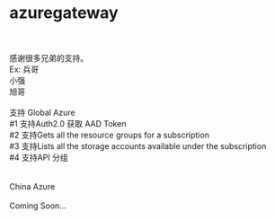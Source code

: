 # azuregateway
</br>
 </br>
感谢很多兄弟的支持。 </br> Ex: 兵哥 </br> 小强 </br> 旭哥
</br>
</br>
支持 Global Azure  </br>
#1 支持Auth2.0 获取 AAD Token </br> 
#2 支持Gets all the resource groups for a subscription </br>
#3 支持Lists all the storage accounts available under the subscription </br>
#4 支持API 分组 </br>

</br>
</br>
China Azure 
</br>
</br>
Coming Soon...